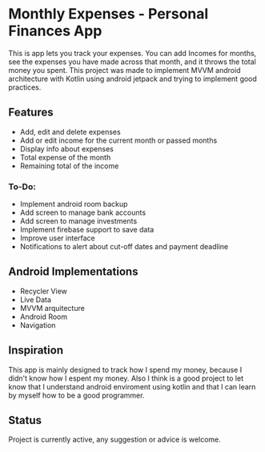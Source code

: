 # Monthly Expenses - Personal Finances App

This is app lets you track your expenses. You can add Incomes for months, see the expenses you have made across that month, and it throws the total money you spent.
This project was made to implement MVVM android architecture with Kotlin using android jetpack and trying to implement good practices. 

## Features 

* Add, edit and delete expenses
* Add or edit income for the current month or passed months
* Display info about expenses
* Total expense of the month
* Remaining total of the income

### To-Do: 
* Implement android room backup
* Add screen to manage bank accounts 
* Add screen to manage investments 
* Implement firebase support to save data
* Improve user interface
* Notifications to alert about cut-off dates and payment deadline

## Android Implementations

* Recycler View
* Live Data
* MVVM arquitecture
* Android Room
* Navigation

## Inspiration
This app is mainly designed to track how I spend my money, because I didn't know how I espent my money. 
Also I think is a good project to let know that I understand android enviroment using kotlin and that I can learn by myself how to be a good programmer.

## Status
Project is currently active, any suggestion or advice is welcome.
